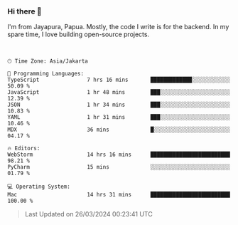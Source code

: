 ### Hi there 👋

I'm from Jayapura, Papua. Mostly, the code I write is for the backend. In my spare time, I love building open-source projects.

<br>

<!--START_SECTION:waka-->

```text
🕑︎ Time Zone: Asia/Jakarta

💬 Programming Languages: 
TypeScript               7 hrs 16 mins       █████████████░░░░░░░░░░░░   50.09 % 
JavaScript               1 hr 48 mins        ███░░░░░░░░░░░░░░░░░░░░░░   12.39 % 
JSON                     1 hr 34 mins        ███░░░░░░░░░░░░░░░░░░░░░░   10.83 % 
YAML                     1 hr 31 mins        ███░░░░░░░░░░░░░░░░░░░░░░   10.46 % 
MDX                      36 mins             █░░░░░░░░░░░░░░░░░░░░░░░░   04.17 % 

🔥 Editors: 
WebStorm                 14 hrs 16 mins      █████████████████████████   98.21 % 
PyCharm                  15 mins             ░░░░░░░░░░░░░░░░░░░░░░░░░   01.79 % 

💻 Operating System: 
Mac                      14 hrs 31 mins      █████████████████████████   100.00 % 
```

 > Last Updated on 26/03/2024 00:23:41 UTC
<!--END_SECTION:waka-->
